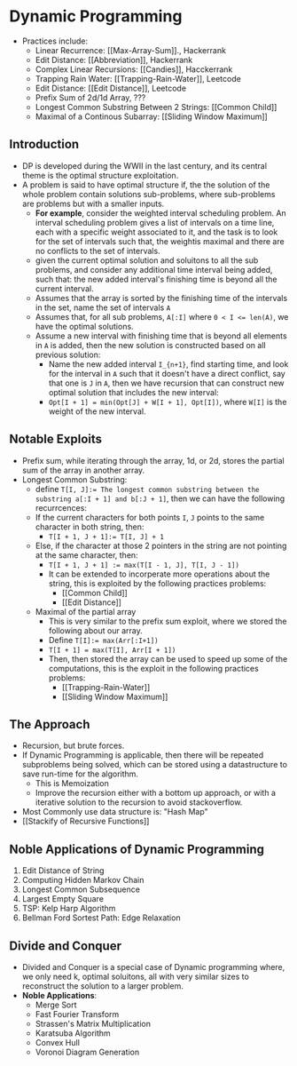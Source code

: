 
# Dynamic Programming
* Practices include: 
	* Linear Recurrence: [[Max-Array-Sum]]., Hackerrank
	* Edit Distance: [[Abbreviation]], Hackerrank
	* Complex Linear Recursions: [[Candies]], Hacckerrank
	* Trapping Rain Water: [[Trapping-Rain-Water]], Leetcode
	* Edit Distance: [[Edit Distance]], Leetcode
	* Prefix Sum of 2d/1d Array, ???
	* Longest Common Substring Between 2 Strings: [[Common Child]]
	* Maximal of a Continous Subarray: [[Sliding Window Maximum]]

## Introduction

* DP is developed during the WWII in the last century, and its central theme is the optimal structure exploitation. 
* A problem is said to have optimal structure if, the the solution of the whole problem contain solutions sub-problems, where sub-problems are problems but with a smaller inputs. 
  * **For example**, consider the weighted interval scheduling problem. An interval scheduling problem gives a list of intervals on a time line, each with a specific weight associated to it, and the task is to look for the set of intervals such that, the weightis maximal and there are no conflicts to the set of intervals.
  * given the current optimal solution and soluitons to all the sub problems, and consider any additional time interval being added, such that: the new added interval's finishing time is beyond all the current interval. 
  * Assumes that the array is sorted by the finishing time of the intervals in the set, name the set of intervals `A`
  * Assumes that, for all sub problems, `A[:I]` where `0 < I <= len(A)`, we have the optimal solutions.
  * Assume a new interval with finishing time that is beyond all elements in `A` is added, then the new solution is constructed based on all previous solution:
	  * Name the new added interval `I_{n+1}`, find starting time, and look for the interval in `A` such that it doesn't have a direct conflict, say that one is `J` in `A`, then we have recursion that can construct new optimal solution that includes the new interval: 
	  * `Opt[I + 1] = min(Opt[J] + W[I + 1], Opt[I])`, where `W[I]` is the weight of the new interval. 

## Notable Exploits

* Prefix sum, while iterating through the array, 1d, or 2d, stores the partial sum of the array in another array. 
* Longest Common Substring: 
	* define `T[I, J]:= The longest common substring between the substring a[:I + 1] and b[:J + 1]`, then we can have the following recurrcences:
	* If the current characters for both points `I`, `J` points to the same character in both string, then: 
		* `T[I + 1, J + 1]:= T[I, J] + 1`
	* Else, if the character at those 2 pointers in the string are not pointing at the same character, then: 
		* `T[I + 1, J + 1] := max(T[I - 1, J], T[I, J - 1])`
		* It can be extended to incorperate more operations about the string, this is exploited by the following practices problems: 
			* [[Common Child]]
			* [[Edit Distance]]
	* Maximal of the partial array
		* This is very similar to the prefix sum exploit, where we stored the following about our array.
		* Define `T[I]:= max(Arr[:I+1])` 
		* `T[I + 1] = max(T[I], Arr[I + 1])`
		* Then, then stored the array can be used to speed up some of the computations, this is the exploit in the following practices problems: 
			* [[Trapping-Rain-Water]]
			* [[Sliding Window Maximum]]
  

## The Approach
* Recursion, but brute forces. 
* If Dynamic Programming is applicable, then there will be repeated subproblems being solved, which can be stored using a datastructure to save run-time for the algorithm. 
	* This is Memoization
	* Improve the recursion either with a bottom up approach, or with a iterative solution to the recursion to avoid stackoverflow. 
* Most Commonly use data structure is: "Hash Map"
* [[Stackify of Recursive Functions]]


## Noble Applications of Dynamic Programming
 1. Edit Distance of String
 2. Computing Hidden Markov Chain
 3. Longest Common Subsequence
 4. Largest Empty Square
 5. TSP: Kelp Harp Algorithm
 6. Bellman Ford Sortest Path: Edge Relaxation


## Divide and Conquer
* Divided and Conquer is a special case of Dynamic programming where, we only need k, optimal soluitons, all with very similar sizes to reconstruct the solution to a larger problem. 
* **Noble Applications**: 
	* Merge Sort
	*  Fast Fourier Transform
	*  Strassen's Matrix Multiplication
	*  Karatsuba Algorithm
	*  Convex Hull
	*  Voronoi Diagram Generation

